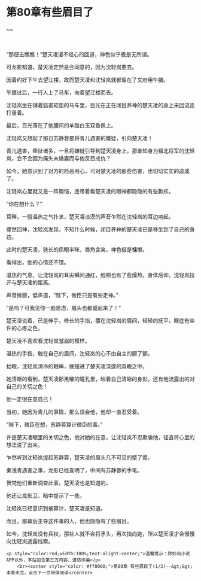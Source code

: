 # 第80章有些眉目了
~~
    	    <p name="pagetop" href="javascript:void(0);" onclick="return false" style="line-height: 35px;padding: 10px;color: #333;"> </p><p>“那便去瞧瞧！”楚天凌漫不经心的回道，神色似乎极是无所谓。</p><p>可龙影知道，楚天凌定然是会同意的，因为沈轻岚要去。</p><p>因着约好下午去望江楼，故而楚天凌和沈轻岚就都留在了文府用午膳。</p><p>午膳过后，一行人上了马车，向着望江楼而去。</p><p>沈轻岚坐在铺着狐裘软垫的马车里，目光在正在闭目养神的楚天凌的身上来回流连打量着。</p><p>最后，目光落在了他腰间的羊脂白玉双鱼佩上。</p><p>沈轻岚又想起了那日苏静蓉要将青儿遇害的嫌疑，引向楚天凌！</p><p>青儿遇害，牵扯诸多，一旦将嫌疑引导到楚天凌身上，那谁知身为镇北将军的沈轻岚，会不会因为痛失未婚妻而与他反目成仇？</p><p>如今，她意识到了对方的险恶用心，可对楚天凌的那些伤害，也切切实实的造成了。</p><p>沈轻岚心里就又是一阵懊恼，连带着看楚天凌的眼神都隐隐的有些歉疚。</p><p>“你在想什么？”</p><p>耳畔，一股温热之气扑来，楚天凌淡漠的声音乍然在沈轻岚的耳边响起。</p><p>骤然回神，沈轻岚发现，不知什么时候，闭目养神的楚天凌已是移坐到了自己的身边。</p><p>此时的楚天凌，狭长的凤眼半眯，唇角含笑，神色极是慵懒。</p><p>看得出，他的心情还不错。</p><p>温热的气息，让沈轻岚的耳尖瞬间通红，脸颊也有了些燥热，身体后仰，沈轻岚拉开与楚天凌的距离。</p><p>声音微颤，低声道，“陛下，微臣只是有些走神。”</p><p>“是吗？可我见你一脸思虑，眉头也都蹙起来了！”</p><p>楚天凌说着，已是伸手，修长的手指，覆在沈轻岚的眉间，轻轻的抚平，眼底有些许的心疼之色。</p><p>楚天凌不喜欢看沈轻岚皱眉的模样。</p><p>温热的手指，触在自己的眉间，沈轻岚的心不由自主的颤了颤。</p><p>抬眼，沈轻岚清冷的眼眸，就撞进了楚天凌深邃的双眼之中。</p><p>她清晰的看到，楚天凌那黑曜的瞳孔里，映着自己清晰的身影，还有他流露出的对自己的关切之色！</p><p>他一定很在意自己！</p><p>当初，她因为青儿的事情，那么误会他，他却一直忍受着。</p><p>“陛下，微臣在想，苏静蓉算计微臣的事。”</p><p>许是楚天凌眼里的关切之色，他对她的在意，让沈轻岚不忍欺骗他，径直将心里的想法说了出来。</p><p>乍然听到沈轻岚提起苏静蓉，楚天凌的眉头几不可见的蹙了蹙。</p><p>秦浅青遇害之事，龙影已经查明了，中间有苏静蓉的手笔。</p><p>贺梵他们重新调查此事，楚天凌也是知道的。</p><p>他还让龙影卫，暗中提示了一些。</p><p>沈轻岚已经意识到被算计，楚天凌是知道。</p><p>而且，那幕后主导这件事的人，他也隐隐有了些眉目。</p><p>如今，沈轻岚没有兵权，那些人就不会将矛头，再次指向她，所以楚天凌才会慢慢向沈轻岚透露线索。</p>
    	
   	<p style="color:red;width:100%;text-alight:center;">温馨提示：除妙阅小说APP以外，本站包含第三方内容，谨防诈骗</p>
    	<br><center style="color: #ff0000;">第80章 有些眉目了(1/2)--&gt;&gt;本章未完，点击下一页继续阅读</center>
    	